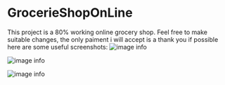# GrocerieShopOnLine
This project is a 80% working online grocery shop. Feel free to make suitable changes, the only paiment i will accept is a thank you if possible
here are some useful screenshots:
![image info](screenshots/Screenshot1)

![image info](screenshots/Screenshot2)

![image info](screenshots/Screenshot3)
